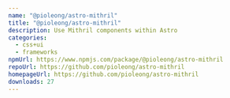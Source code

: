 ```yaml
---
name: "@pioleong/astro-mithril"
title: "@pioleong/astro-mithril"
description: Use Mithril components within Astro
categories:
  - css+ui
  - frameworks
npmUrl: https://www.npmjs.com/package/@pioleong/astro-mithril
repoUrl: https://github.com/pioleong/astro-mithril
homepageUrl: https://github.com/pioleong/astro-mithril
downloads: 27
---
```

